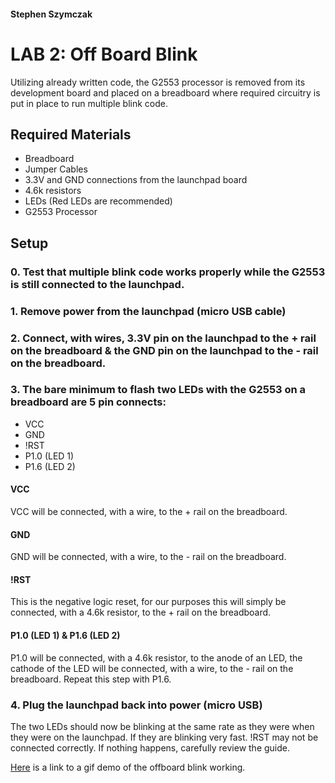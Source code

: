 #### Stephen Szymczak
# LAB 2: Off Board Blink
Utilizing already written code, the G2553 processor is removed from its development board and placed on a breadboard where required circuitry is put in place to run multiple blink code.

## Required Materials
  * Breadboard
  * Jumper Cables
  * 3.3V and GND connections from the launchpad board
  * 4.6k resistors
  * LEDs (Red LEDs are recommended)
  * G2553 Processor
## Setup
### 0. Test that multiple blink code works properly while the G2553 is still connected to the launchpad.
### 1. Remove power from the launchpad (micro USB cable)
### 2. Connect, with wires, 3.3V pin on the launchpad to the + rail on the breadboard & the GND pin on the launchpad to the - rail on the breadboard.

### 3.  The bare minimum to flash two LEDs with the G2553 on a breadboard are 5 pin connects: 
   * VCC
   * GND
   * !RST
   * P1.0 (LED 1)
   * P1.6 (LED 2)
#### VCC
   VCC will be connected, with a wire, to the + rail on the breadboard.
#### GND
   GND will be connected, with a wire, to the - rail on the breadboard.
#### !RST
   This is the negative logic reset, for our purposes this will simply be connected, with a 4.6k resistor, to the + rail on the breadboard.
#### P1.0 (LED 1) & P1.6 (LED 2)
   P1.0 will be connected, with a 4.6k resistor, to the anode of an LED, the cathode of the LED will be connected, with a wire, to the - rail on the breadboard. Repeat this step with P1.6.
### 4.  Plug the launchpad back into power (micro USB)

The two LEDs should now be blinking at the same rate as they were when they were on the launchpad. If they are blinking very fast. !RST may not be connected correctly. If nothing happens, carefully review the guide.

[Here](https://imgur.com/a/1hWPI) is a link to a gif demo of the offboard blink working.

